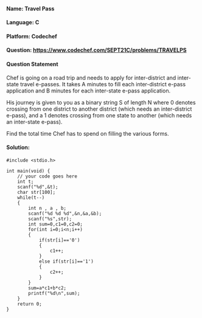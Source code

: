 #### Name: Travel Pass
#### Language: C
#### Platform: Codechef
#### Question: https://www.codechef.com/SEPT21C/problems/TRAVELPS

#### Question Statement

Chef is going on a road trip and needs to apply for inter-district and inter-state travel e-passes. It takes A minutes to fill each inter-district e-pass application and B
minutes for each inter-state e-pass application.

His journey is given to you as a binary string S
of length N where 0 denotes crossing from one district to another district (which needs an inter-district e-pass), and a 1 denotes crossing from one state to another (which needs an inter-state e-pass).

Find the total time Chef has to spend on filling the various forms.
</hr>

#### Solution:
```
#include <stdio.h>

int main(void) {
	// your code goes here
	int t;
	scanf("%d",&t);
	char str[100];
	while(t--)
	{
	    int n , a , b;
	    scanf("%d %d %d",&n,&a,&b);
	    scanf("%s",str);
	    int sum=0,c1=0,c2=0;
	    for(int i=0;i<n;i++)
	    {
	        if(str[i]=='0')
	        {
	            c1++;
	        }
	        else if(str[i]=='1')
	        {
	            c2++;
	        }
	    }
	    sum=a*c1+b*c2;
	    printf("%d\n",sum);
	}
	return 0;
}
```
